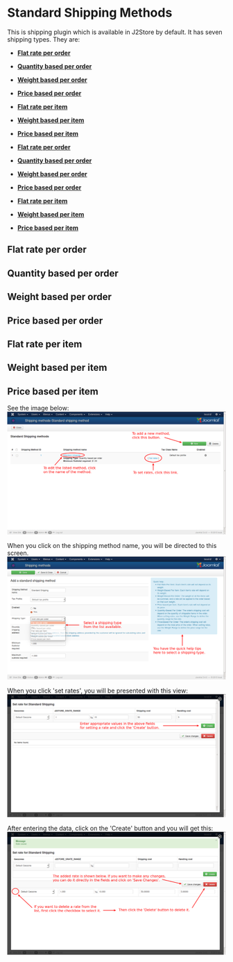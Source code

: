 # Standard Shipping Methods

This is shipping plugin which is available in J2Store by default. It has seven shipping types. They are:

* **[Flat rate per order](#flat_rate_per_order)**
* **[Quantity based per order](#quantity_based_per_order)**
* **[Weight based per order](#weight_based_per_order)**
* **[Price based per order](#price_based_per_order)**
* **[Flat rate per item](#flat_rate_per_item)**
* **[Weight based per item](#weight_based_per_item)**
* **[Price based per item](#price_based_per_item)**


* **[Flat rate per order](http://j2store.gitbooks.io/user-guide/content/flat_rate_per_order.html)**
* **[Quantity based per order](http://j2store.gitbooks.io/user-guide/content/quantity_based_per_order.html)**
* **[Weight based per order](http://j2store.gitbooks.io/user-guide/content/weight_based_per_order.html)**
* **[Price based per order](http://j2store.gitbooks.io/user-guide/content/price_based_per_order.html)**
* **[Flat rate per item](http://j2store.gitbooks.io/user-guide/content/flat_rate_per_item.html)**
* **[Weight based per item](http://j2store.gitbooks.io/user-guide/content/weight_based_per_item.html)**
* **[Price based per item](http://j2store.gitbooks.io/user-guide/content/price_based_per_item.html)**


<a name="flat_rate_per_order"></a>
 ## Flat rate per order
 
 
 <a name="quantity_based_per_order"></a>
 ## Quantity based per order
 
 
 <a name="weight_based_per_order"></a>
 ## Weight based per order
 
 
 <a name="price_based_per_order"></a>
 ## Price based per order
  
 <a name="flat_rate_per_item"></a>
 ## Flat rate per item
 
 
   
 <a name="weight_based_per_item"></a>
 ## Weight based per item
 
 
    
 <a name="price_based_per_item"></a>
 ## Price based per item
 
 
See the image below:
![Standard Shipping Method](./assets/images/std_ship.png)

When you click on the shipping method name, you will be directed to this screen.
![Add/Edit Shipping Methods](./assets/images/std_ship_add1.png)

When you click 'set rates', you will be presented with this view:
![Set Rates 1](./assets/images/set_rate_ship1.png)

After entering the data, click on the 'Create' button and you will get this:
![Set Rates 2](./assets/images/set_rate_ship2.png)